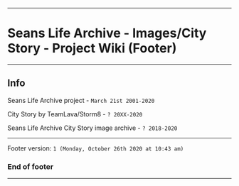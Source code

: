 
***

# Seans Life Archive - Images/City Story - Project Wiki (Footer)

***

## Info

Seans Life Archive project - `March 21st 2001-2020`

City Story by TeamLava/Storm8 - `? 20XX-2020`

Seans Life Archive City Story image archive - `? 2018-2020`

***

Footer version: `1 (Monday, October 26th 2020 at 10:43 am)`

### End of footer

***
